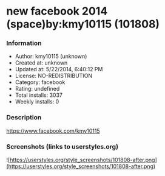 # new facebook 2014 (space)by:kmy10115 (101808)

### Information
- Author: kmy10115 (unknown)
- Created at: unknown
- Updated at: 5/22/2014, 6:40:12 PM
- License: NO-REDISTRIBUTION
- Category: facebook
- Rating: undefined
- Total installs: 3037
- Weekly installs: 0


### Description
https://www.facebook.com/kmy10115


### Screenshots (links to userstyles.org)
![https://userstyles.org/style_screenshots/101808-after.png](https://userstyles.org/style_screenshots/101808-after.png)


